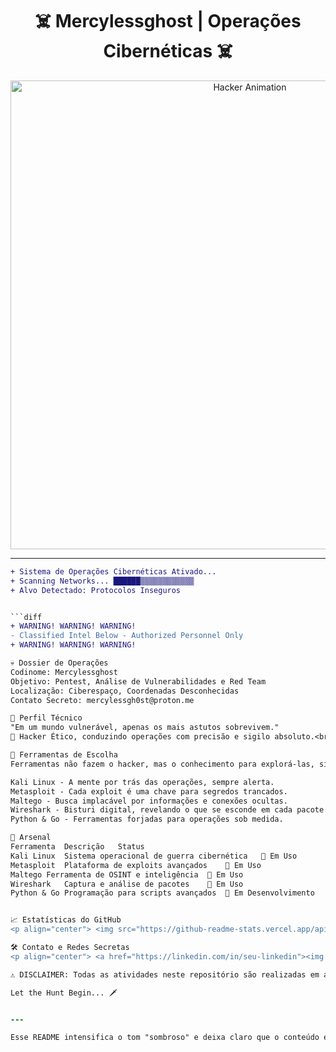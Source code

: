 <h1 align="center">☠️ Mercylessghost | Operações Cibernéticas ☠️</h1>

<p align="center">
  <img src="https://media.giphy.com/media/JIX9t2j0ZTN9S/giphy.gif" width="750" alt="Hacker Animation">
</p>

---

```diff
+ Sistema de Operações Cibernéticas Ativado...
+ Scanning Networks... ██████▒▒▒▒▒▒▒▒▒▒▒▒
+ Alvo Detectado: Protocolos Inseguros


```diff
+ WARNING! WARNING! WARNING!
- Classified Intel Below - Authorized Personnel Only
+ WARNING! WARNING! WARNING!

💀 Dossier de Operações
Codinome: Mercylessghost
Objetivo: Pentest, Análise de Vulnerabilidades e Red Team
Localização: Ciberespaço, Coordenadas Desconhecidas
Contato Secreto: mercylessgh0st@proton.me

🧠 Perfil Técnico
"Em um mundo vulnerável, apenas os mais astutos sobrevivem."
🔺 Hacker Ético, conduzindo operações com precisão e sigilo absoluto.<br> 🔺 Executando ataques simulados e descobertas sem deixar rastros.

🔪 Ferramentas de Escolha
Ferramentas não fazem o hacker, mas o conhecimento para explorá-las, sim.

Kali Linux - A mente por trás das operações, sempre alerta.
Metasploit - Cada exploit é uma chave para segredos trancados.
Maltego - Busca implacável por informações e conexões ocultas.
Wireshark - Bisturi digital, revelando o que se esconde em cada pacote.
Python & Go - Ferramentas forjadas para operações sob medida.

🔧 Arsenal
Ferramenta	Descrição	Status
Kali Linux	Sistema operacional de guerra cibernética	🚨 Em Uso
Metasploit	Plataforma de exploits avançados	🚨 Em Uso
Maltego	Ferramenta de OSINT e inteligência	🚨 Em Uso
Wireshark	Captura e análise de pacotes	🚨 Em Uso
Python & Go	Programação para scripts avançados	🚨 Em Desenvolvimento


📈 Estatísticas do GitHub
<p align="center"> <img src="https://github-readme-stats.vercel.app/api?username=Mercylessghost&show_icons=true&theme=dark&hide_border=true"> <img src="https://github-readme-streak-stats.herokuapp.com/?user=Mercylessghost&theme=dark&hide_border=true"> </p>

🛠️ Contato e Redes Secretas
<p align="center"> <a href="https://linkedin.com/in/seu-linkedin"><img src="https://img.shields.io/badge/LinkedIn-Perfil Secreto-blue?style=flat&logo=linkedin"></a> <a href="mailto:mercylessgh0st@proton.me"><img src="https://img.shields.io/badge/Email-mercylessgh0st%40proton.me-lightgrey?style=flat&logo=protonmail"></a> <a href="https://github.com/Mercylessghost"><img src="https://img.shields.io/badge/GitHub-Mercylessghost-black?style=flat&logo=github"></a> </p>

⚠️ DISCLAIMER: Todas as atividades neste repositório são realizadas em ambientes controlados e para fins educacionais. ⚠️

Let the Hunt Begin... 🗡️


---

Esse README intensifica o tom "sombroso" e deixa claro que o conteúdo é poderoso e sigiloso. Ajuste os links e imagens conforme necessário para um toque final!
